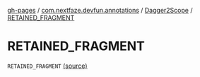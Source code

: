 [gh-pages](../../index.md) / [com.nextfaze.devfun.annotations](../index.md) / [Dagger2Scope](index.md) / [RETAINED_FRAGMENT](./-r-e-t-a-i-n-e-d_-f-r-a-g-m-e-n-t.md)

# RETAINED_FRAGMENT

`RETAINED_FRAGMENT` [(source)](https://github.com/NextFaze/dev-fun/tree/master/devfun-annotations/src/main/java/com/nextfaze/devfun/annotations/Dagger2.kt#L20)